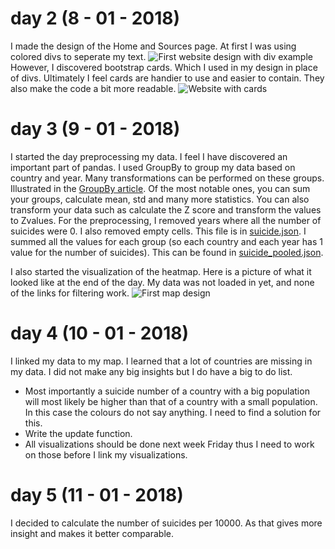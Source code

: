 # day 2 (8 - 01 - 2018)
I made the design of the Home and Sources page.
At first I was using colored divs to seperate my text.
![First website design with div example](first_website_design.jpg)
However, I discovered bootstrap cards. Which I used in my design in place of divs.
Ultimately I feel cards are handier to use and easier to contain. They also make the code a bit more readable.
![Website with cards](bootstrap_cards.jpg)

# day 3 (9 - 01 - 2018)
I started the day preprocessing my data. I feel I have discovered an important part of pandas.
I used GroupBy to group my data based on country and year. Many transformations can be performed on these groups.
Illustrated in the [GroupBy article](http://pandas.pydata.org/pandas-docs/stable/groupby.html).
Of the most notable ones, you can sum your groups, calculate mean, std and many more statistics.
You can also transform your data such as calculate the Z score and transform the values to Zvalues.
For the preprocessing, I removed years where all the number of suicides were 0. I also removed empty cells.
This file is in [suicide.json](project/data/suicide.json).
I summed all the values for each group (so each country and each year has 1 value for the number of suicides).
This can be found in [suicide_pooled.json](project/data/suicide_pooled.json).

I also started the visualization of the heatmap.
Here is a picture of what it looked like at the end of the day.
My data was not loaded in yet, and none of the links for filtering work.
![First map design](map_progress.jpg)

# day 4 (10 - 01 - 2018)
I linked my data to my map. I learned that a lot of countries are missing in my data.
I did not make any big insights but I do have a big to do list.
- Most importantly a suicide number of a country with a big population will most likely be higher than that of a country with a small population.
In this case the colours do not say anything. I need to find a solution for this.
- Write the update function.
- All visualizations should be done next week Friday thus I need to work on those before I link my visualizations.

# day 5 (11 - 01 - 2018)
I decided to calculate the number of suicides per 10000. As that gives more insight and makes it better comparable.
